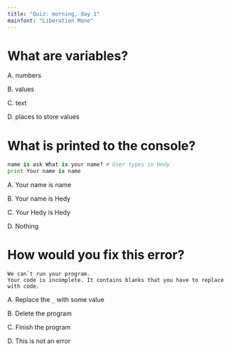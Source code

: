 ```yaml
---
title: "Quiz: morning, day 1"
mainfont: "Liberation Mono"
---
```


# What are variables?

A.  numbers

B.  values

C.  text

D.  places to store values

# What is printed to the console?

```python
name is ask What is your name? # User types in Hedy
print Your name is name
```

A.  Your name is name

B.  Your name is Hedy

C.  Your Hedy is Hedy

D.  Nothing

# How would you fix this error?

```
We can`t run your program.
Your code is incomplete. It contains blanks that you have to replace with code.
```

A.  Replace the `_` with some value

B.  Delete the program

C.  Finish the program

D.  This is not an error

